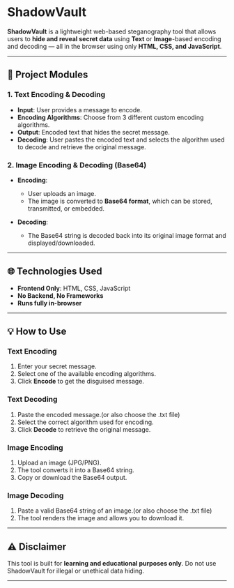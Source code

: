 # ShadowVault

**ShadowVault** is a lightweight web-based steganography tool that allows users to **hide and reveal secret data** using **Text** or **Image**-based encoding and decoding — all in the browser using only **HTML, CSS, and JavaScript**.

---

## 🔹 Project Modules

### 1. Text Encoding & Decoding

* **Input**: User provides a message to encode.
* **Encoding Algorithms**: Choose from 3 different custom encoding algorithms.
* **Output**: Encoded text that hides the secret message.
* **Decoding**: User pastes the encoded text and selects the algorithm used to decode and retrieve the original message.

### 2. Image Encoding & Decoding (Base64)

* **Encoding**:

  * User uploads an image.
  * The image is converted to **Base64 format**, which can be stored, transmitted, or embedded.
* **Decoding**:

  * The Base64 string is decoded back into its original image format and displayed/downloaded.

---

## 🌐 Technologies Used

* **Frontend Only**: HTML, CSS, JavaScript
* **No Backend, No Frameworks**
* **Runs fully in-browser**

---

## 💡 How to Use

### Text Encoding

1. Enter your secret message.
2. Select one of the available encoding algorithms.
3. Click **Encode** to get the disguised message.

### Text Decoding

1. Paste the encoded message.(or also choose the .txt file)
2. Select the correct algorithm used for encoding.
3. Click **Decode** to retrieve the original message.

### Image Encoding

1. Upload an image (JPG/PNG).
2. The tool converts it into a Base64 string.
3. Copy or download the Base64 output.

### Image Decoding

1. Paste a valid Base64 string of an image.(or also choose the .txt file)
2. The tool renders the image and allows you to download it.

---

## ⚠️ Disclaimer

This tool is built for **learning and educational purposes only**. Do not use ShadowVault for illegal or unethical data hiding.

---
